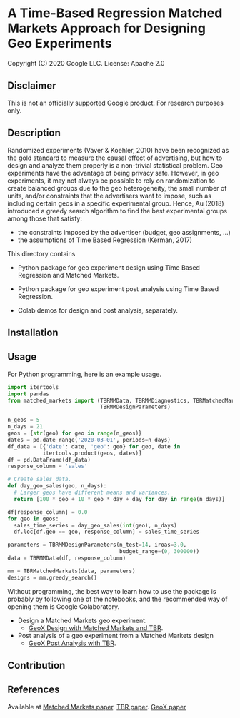 # A Time-Based Regression Matched Markets Approach for Designing Geo Experiments

Copyright (C) 2020 Google LLC. License: Apache 2.0

## Disclaimer

This is not an officially supported Google product. For research purposes only.

## Description

Randomized experiments (Vaver & Koehler, 2010) have been recognized as the
gold standard to measure the causal effect of advertising, but how to design
and analyze them properly is a non-trivial statistical problem.
Geo experiments have the advantage of being privacy safe. However, in geo experiments, it may
not always be possible to rely on randomization to create balanced groups due to
the geo heterogeneity, the small number of units, and/or constraints that the
advertisers want to impose, such as including certain geos in a specific
experimental group. Hence, Au (2018) introduced a greedy search algorithm to
find the best experimental groups among those that satisfy:
  * the constraints imposed by the advertiser (budget, geo assignments, ...)
  * the assumptions of Time Based Regression (Kerman, 2017)

This directory contains

  * Python package for geo experiment design using Time Based Regression and Matched Markets.

  * Python package for geo experiment post analysis using Time Based Regression.

  * Colab demos for design and post analysis, separately.

## Installation

## Usage

For Python programming, here is an example usage.

```python
import itertools
import pandas
from matched_markets import (TBRMMData, TBRMMDiagnostics, TBRMatchedMarkets,
                             TBRMMDesignParameters)

n_geos = 5
n_days = 21
geos = {str(geo) for geo in range(n_geos)}
dates = pd.date_range('2020-03-01', periods=n_days)
df_data = [{'date': date, 'geo': geo} for geo, date in
           itertools.product(geos, dates)]
df = pd.DataFrame(df_data)
response_column = 'sales'

# Create sales data.
def day_geo_sales(geo, n_days):
  # Larger geos have different means and variances.
  return [100 * geo + 10 * geo * day + day for day in range(n_days)]

df[response_column] = 0.0
for geo in geos:
  sales_time_series = day_geo_sales(int(geo), n_days)
  df.loc[df.geo == geo, response_column] = sales_time_series

parameters = TBRMMDesignParameters(n_test=14, iroas=3.0,
                                   budget_range=(0, 300000))
data = TBRMMData(df, response_column)

mm = TBRMatchedMarkets(data, parameters)
designs = mm.greedy_search()

```

Without programming, the best way to learn how to use the package is probably by
following one of the notebooks, and the recommended way of opening them is
Google Colaboratory.

* Design a Matched Markets geo experiment.
   - [GeoX Design with Matched Markets and TBR](https://colab.sandbox.google.com/github/google/matched_markets/blob/master/matched_markets/notebook/design_colab_for_tbrmm.ipynb).
* Post analysis of a geo experiment from a Matched Markets design
   - [GeoX Post Analysis with TBR](https://colab.sandbox.google.com/github/google/matched_markets/blob/master/matched_markets/notebook/post_analysis_colab_for_tbrmm.ipynb).

## Contribution

## References

Available at
[Matched Markets paper](https://research.google/pubs/pub48983/).
[TBR paper](https://research.google/pubs/pub45950/).
[GeoX paper](https://research.google/pubs/pub38355/)
